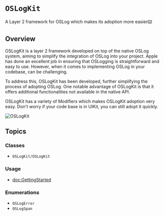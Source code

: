 # ``OSLogKit``

A Layer 2 framework for OSLog which makes its adoption more easier⌨️

## Overview

OSLogKit is a layer 2 framework developed on top of the native OSLog system, aiming to simplify the integration of OSLog into your project. Apple has done an excellent job in ensuring that OSLogging is straightforward and easy to use. However, when it comes to implementing OSLog in your codebase, can be challenging.

To address this, OSLogKit has been developed, further simplifying the process of adopting OSLog. One notable advantage of OSLogKit is that it offers additional functionalities not available in the native API.

OSLogKit has a variety of Modifiers which makes OSLogKit adoption very easy. Don't worry if your code base is in UIKit, you can still adopt it quickly.

![OSLogKit](Banner.png)

## Topics

### Classes

- ``OSLogKit/OSLogKit``

### Usage
- <doc:GettingStarted>

### Enumerations

- ``OSLogError``
- ``OSLogSpan``
